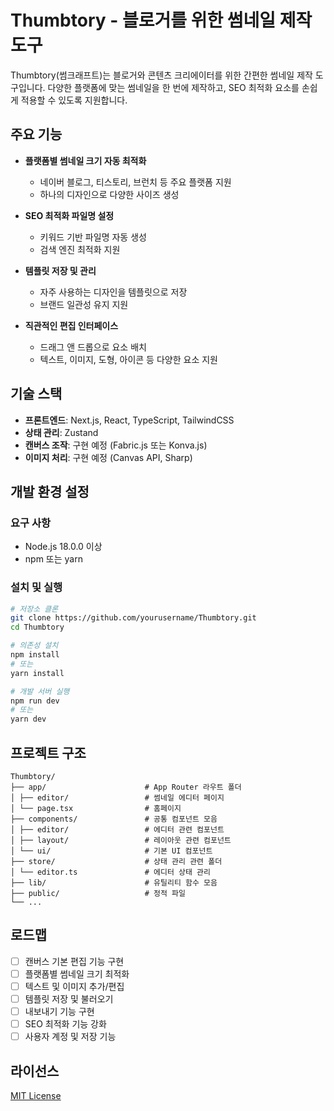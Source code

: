 # Thumbtory - 블로거를 위한 썸네일 제작 도구

Thumbtory(썸크래프트)는 블로거와 콘텐츠 크리에이터를 위한 간편한 썸네일 제작 도구입니다. 다양한 플랫폼에 맞는 썸네일을 한 번에 제작하고, SEO 최적화 요소를 손쉽게 적용할 수 있도록 지원합니다.

## 주요 기능

- **플랫폼별 썸네일 크기 자동 최적화**

  - 네이버 블로그, 티스토리, 브런치 등 주요 플랫폼 지원
  - 하나의 디자인으로 다양한 사이즈 생성

- **SEO 최적화 파일명 설정**

  - 키워드 기반 파일명 자동 생성
  - 검색 엔진 최적화 지원

- **템플릿 저장 및 관리**

  - 자주 사용하는 디자인을 템플릿으로 저장
  - 브랜드 일관성 유지 지원

- **직관적인 편집 인터페이스**
  - 드래그 앤 드롭으로 요소 배치
  - 텍스트, 이미지, 도형, 아이콘 등 다양한 요소 지원

## 기술 스택

- **프론트엔드**: Next.js, React, TypeScript, TailwindCSS
- **상태 관리**: Zustand
- **캔버스 조작**: 구현 예정 (Fabric.js 또는 Konva.js)
- **이미지 처리**: 구현 예정 (Canvas API, Sharp)

## 개발 환경 설정

### 요구 사항

- Node.js 18.0.0 이상
- npm 또는 yarn

### 설치 및 실행

```bash
# 저장소 클론
git clone https://github.com/yourusername/Thumbtory.git
cd Thumbtory

# 의존성 설치
npm install
# 또는
yarn install

# 개발 서버 실행
npm run dev
# 또는
yarn dev
```

## 프로젝트 구조

```
Thumbtory/
├── app/                      # App Router 라우트 폴더
│ ├── editor/                 # 썸네일 에디터 페이지
│ └── page.tsx                # 홈페이지
├── components/               # 공통 컴포넌트 모음
│ ├── editor/                 # 에디터 관련 컴포넌트
│ ├── layout/                 # 레이아웃 관련 컴포넌트
│ └── ui/                     # 기본 UI 컴포넌트
├── store/                    # 상태 관리 관련 폴더
│ └── editor.ts               # 에디터 상태 관리
├── lib/                      # 유틸리티 함수 모음
├── public/                   # 정적 파일
└── ...
```

## 로드맵

- [ ] 캔버스 기본 편집 기능 구현
- [ ] 플랫폼별 썸네일 크기 최적화
- [ ] 텍스트 및 이미지 추가/편집
- [ ] 템플릿 저장 및 불러오기
- [ ] 내보내기 기능 구현
- [ ] SEO 최적화 기능 강화
- [ ] 사용자 계정 및 저장 기능

## 라이선스

[MIT License](LICENSE)
